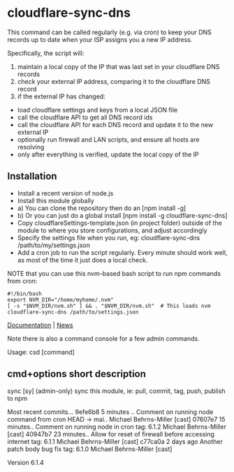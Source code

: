 # cloudflare-sync-dns

This command can be called regularly (e.g. via cron) to keep your DNS records up to date when your ISP assigns you a new IP address.

Specifically, the script will:

1) maintain a local copy of the IP that was last set in your cloudflare DNS records
2) check your external IP address, comparing it to the cloudflare DNS record
3) if the external IP has changed:
* load cloudflare settings and keys from a local JSON file
* call the cloudflare API to get all DNS record ids
* call the cloudflare API for each DNS record and update it to the new external IP
* optionally run firewall and LAN scripts, and ensure all hosts are resolving 
* only after everything is verified, update the local copy of the IP

## Installation
* Install a recent version of node.js
* Install this module globally
* a) You can clone the repository then do an [npm install -g]
* b) Or you can just do a global install [npm install -g cloudflare-sync-dns]
* Copy cloudflareSettings-template.json (in project folder) outside of the module to where you store configurations, and adjust accordingly
* Specify the settings file when you run, eg: cloudflare-sync-dns /path/to/my/settings.json
* Add a cron job to run the script regularly.  Every minute should work well, as most of the time it just does a local check.

NOTE that you can use this nvm-based bash script to run npm commands from cron:
```
#!/bin/bash
export NVM_DIR="/home/myhome/.nvm"
[ -s "$NVM_DIR/nvm.sh" ] && . "$NVM_DIR/nvm.sh"  # This loads nvm
cloudflare-sync-dns /path/to/settings.json
```

[Documentation](https://bitpost.com/wiki/Cloudflare-sync-dns) | [News](https://bitpost.com/news)

Note there is also a command console for a few admin commands.

Usage: csd [command]

  cmd+options           short description
  ---------------------------------------
  sync                  [sy]  (admin-only) sync this module, ie: pull, commit, tag, push, publish to npm



Most recent commits...
  9efe6b8 5 minutes .. Comment on running node command from cron             HEAD -> mai.. Michael Behrns-Miller [cast]
  07607e7 15 minutes.. Comment on running node in cron                          tag: 6.1.2 Michael Behrns-Miller [cast]
  40947b7 23 minutes.. Allow for reset of firewall before accessing internet    tag: 6.1.1 Michael Behrns-Miller [cast]
  c77ca0a   2 days ago Another patch body bug fix                               tag: 6.1.0 Michael Behrns-Miller [cast]

Version 6.1.4
